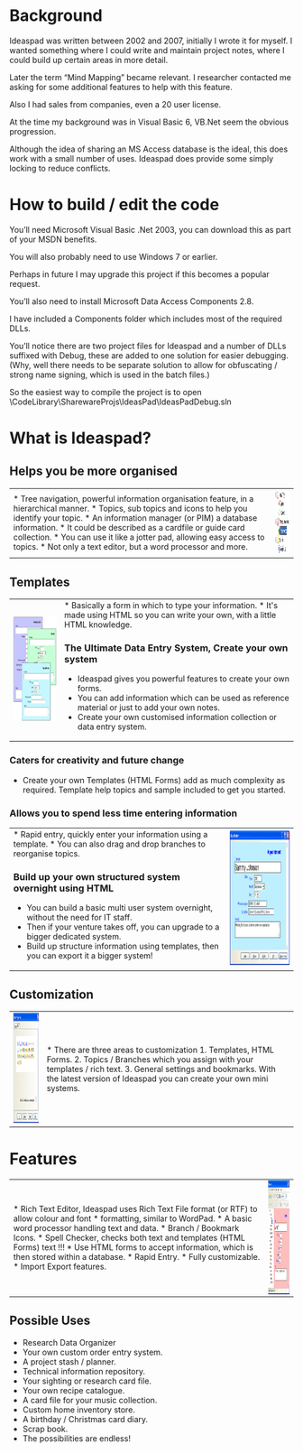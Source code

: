 # Background

Ideaspad was written between 2002 and 2007, initially I wrote it for myself. I wanted something where I could write and maintain project notes, where I could build up certain areas in more detail.

Later the term “Mind Mapping” became relevant. I researcher contacted me asking for some additional features to help with this feature.

Also I had sales from companies, even a 20 user license.

At the time my background was in Visual Basic 6, VB.Net seem the obvious progression.

Although the idea of sharing an MS Access database is the ideal, this does work with a small number of uses. Ideaspad does provide some simply locking to reduce conflicts.


# How to build / edit the code

You’ll need Microsoft Visual Basic .Net 2003, you can download this as part of your MSDN benefits.

You will also probably need to use Windows 7 or earlier.

Perhaps in future I may upgrade this project if this becomes a popular request.

You’ll also need to install Microsoft Data Access Components 2.8.

I have included a Components folder which includes most of the required DLLs.

You’ll notice there are two project files for Ideaspad and a number of DLLs suffixed with Debug, these are added to one solution for easier debugging. (Why, well there needs to be separate solution to allow for obfuscating / strong name signing, which is used in the batch files.)

So the easiest way to compile the project is to open \CodeLibrary\SharewareProjs\IdeasPad\IdeasPadDebug.sln

# What is Ideaspad?

## Helps you be more organised
<table>
<tr>
<td>
* Tree navigation, powerful information organisation feature, in a hierarchical manner.
* Topics, sub topics and icons to help you identify your topic.
* An information manager (or PIM) a database information.
* It could be described as a cardfile or guide card collection.
* You can use it like a jotter pad, allowing easy access to topics.
* Not only a text editor, but a word processor and more.
</td>
<td>
<img alXign="right" src="gfx/branchicons.png" width="168" height="114">
</td>
</tr>
</table>




## Templates
<table>
<tr>
<td>
<img alXign="left" src="gfx/templates-html-forms.png" width="199" height="186">
</td>
<td>
*  Basically a form in which to type your information.
*  It's made using HTML so you can write your own, with a little HTML knowledge.

### The Ultimate Data Entry System, Create your own system
*  Ideaspad gives you powerful features to create your own forms.
*  You can add information which can be used as reference material or just to add your own notes.
*  Create your own customised information collection or data entry system.
</td>
</tr>
</table>

### Caters for creativity and future change
* Create your own Templates (HTML Forms) add as much complexity as required.
Template help topics and sample included to get you started.


### Allows you to spend less time entering information
<table>
<tr>
<td>
* Rapid entry, quickly enter your information using a template.
* You can also drag and drop branches to reorganise topics.

### Build up your own structured system overnight using HTML
* You can build a basic multi user system overnight, without the need for IT staff.
* Then if your venture takes off, you can upgrade to a bigger dedicated system.
* Build up structure information using templates, then you can export it a bigger system!
</td>
<td>
<img aliXgn="right" src="gfx/rapidentry.png" width="277" height="238">
</td>
</tr>
</table>






## Customization
<table>
<tr>
<td>
<img alXign="left" src="gfx/branch-icons.png" width="207" height="195">
</td>
<td>
*  There are three areas to customization
1.	Templates, HTML Forms. 
2.	Topics / Branches which you assign with your templates / rich text. 
3.	General settings and bookmarks. 
With the latest version of Ideaspad you can create your own mini systems.
</td>
</tr>
</table>


# Features
<table>
<tr>
<td>
* Rich Text Editor, Ideaspad uses Rich Text File format (or RTF) to allow colour and font * formatting, similar to WordPad.
* A basic word processor handling text and data.
* Branch / Bookmark Icons.
* Spell Checker, checks both text and templates (HTML Forms) text !!!
* Use HTML forms to accept information, which is then stored within a database.
* Rapid Entry.
* Fully customizable.
* Import Export features.
</td>
<td>
<img align="right" src="gfx/project-plan.png" width="292" height="202">
</td>
</tr>
</table>





## Possible Uses
* Research Data Organizer
* Your own custom order entry system.
* A project stash / planner.
* Technical information repository.
* Your sighting or research card file.
* Your own recipe catalogue.
* A card file for your music collection.
* Custom home inventory store.
* A birthday / Christmas card diary.
* Scrap book.
* The possibilities are endless!



